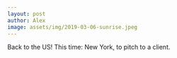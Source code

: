 ```yaml
---
layout: post
author: Alex
image: assets/img/2019-03-06-sunrise.jpeg
---
```


Back to the US! This time: New York, to pitch to a client.

